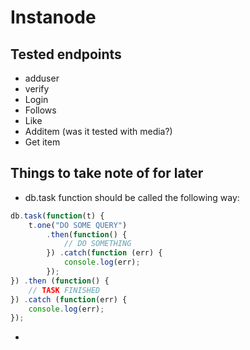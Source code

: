 # Instanode

## Tested endpoints
* adduser
* verify
* Login
* Follows
* Like
* Additem (was it tested with media?)
* Get item





## Things to take note of for later
* db.task function should be called the following way:
```javascript
db.task(function(t) {
    t.one("DO SOME QUERY")
        .then(function() {
            // DO SOMETHING
        }) .catch(function (err) {
            console.log(err);
        });
}) .then (function() {
    // TASK FINISHED
}) .catch (function(err) {
    console.log(err);
});
```
* 